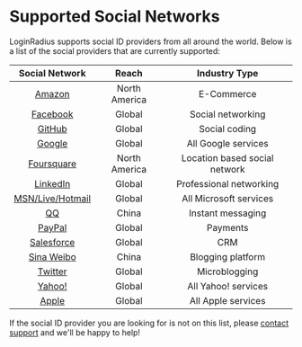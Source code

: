# Supported Social Networks

LoginRadius supports social ID providers from all around the world. Below is a list of the social providers that are currently supported:

|     Social Network    |         Reach        |         Industry Type         |
|:----------------------:|:--------------------:|:-----------------------------:|
|      [Amazon][17]      |     North America    |           E-Commerce          |
|     [Facebook][19]     |        Global        |       Social networking       |
|      [GitHub][20]      |        Global        |         Social coding         |
|      [Google][21]      |        Global        |      All Google services      |
|    [Foursquare][22]    |     North America    | Location based social network |
|     [LinkedIn][24]     |        Global        |    Professional networking    |
| [MSN/Live/Hotmail][26] |        Global        |     All Microsoft services    |
|        [QQ][34]        |         China        |       Instant messaging       |
|      [PayPal][36]      |        Global        |            Payments           |
|    [Salesforce][37]    |        Global        |              CRM              |
|    [Sina Weibo][48]    |         China        |       Blogging platform       |
|      [Twitter][40]     |        Global        |         Microblogging         |
|      [Yahoo!][45]      |        Global        |      All Yahoo! services      |
|      [Apple][46]       |        Global        |      All Apple services       |

If the social ID provider you are looking for is not on this list, please [contact support](https://adminconsole.loginradius.com/support/tickets) and we'll be happy to help!


[17]: http://www.amazon.com/
[19]: https://www.facebook.com/
[20]: https://github.com/
[21]: https://www.google.com
[22]: https://foursquare.com/
[24]: https://www.linkedin.com/
[26]: https://apps.dev.microsoft.com/
[34]: http://www.qq.com/
[36]: https://www.paypal.com/
[37]: https://login.salesforce.com/
[40]: https://twitter.com/
[45]: https://ca.yahoo.com
[46]: https://www.apple.com/
[48]: http://www.weibo.com

